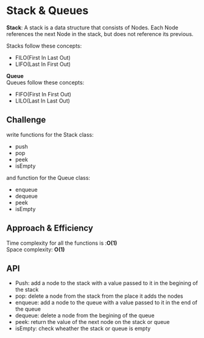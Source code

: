 # Stack & Queues

**Stack**: A stack is a data structure that consists of Nodes. Each Node references the next Node in the stack, but does not reference its previous.

Stacks follow these concepts:

- FILO(First In Last Out)
- LIFO(Last In First Out)

**Queue**  
Queues follow these concepts:

- FIFO(First In First Out)
- LILO(Last In Last Out)

## Challenge
<!-- Description of the challenge -->
write functions for the Stack class:  
- push
- pop
- peek
- isEmpty  

and function for the Queue class:  

- enqueue
- dequeue
- peek
- isEmpty

## Approach & Efficiency
Time complexity for all the functions is :**O(1)**  
Space complexity: **O(1)**
## API

- Push: add a node to the stack with a value passed to it in the begining of the stack
- pop: delete a node from the stack from the place it adds the nodes
- enqueue: add a node to the queue with a value passed to it in the end of the queue
- dequeue: delete a node from the begining of the queue 
- peek: return the value of the next node on the stack or queue
- isEmpty: check wheather the stack or queue is empty
